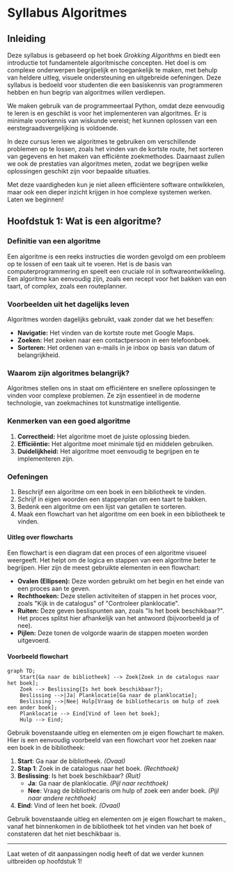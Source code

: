 # Syllabus Algoritmes

## Inleiding
Deze syllabus is gebaseerd op het boek *Grokking Algorithms* en biedt een introductie tot fundamentele algoritmische concepten. Het doel is om complexe onderwerpen begrijpelijk en toegankelijk te maken, met behulp van heldere uitleg, visuele ondersteuning en uitgebreide oefeningen. Deze syllabus is bedoeld voor studenten die een basiskennis van programmeren hebben en hun begrip van algoritmes willen verdiepen.

We maken gebruik van de programmeertaal Python, omdat deze eenvoudig te leren is en geschikt is voor het implementeren van algoritmes. Er is minimale voorkennis van wiskunde vereist; het kunnen oplossen van een eerstegraadsvergelijking is voldoende. 

In deze cursus leren we algoritmes te gebruiken om verschillende problemen op te lossen, zoals het vinden van de kortste route, het sorteren van gegevens en het maken van efficiënte zoekmethodes. Daarnaast zullen we ook de prestaties van algoritmes meten, zodat we begrijpen welke oplossingen geschikt zijn voor bepaalde situaties. 

Met deze vaardigheden kun je niet alleen efficiëntere software ontwikkelen, maar ook een dieper inzicht krijgen in hoe complexe systemen werken. Laten we beginnen!

## Hoofdstuk 1: Wat is een algoritme?

### Definitie van een algoritme
Een algoritme is een reeks instructies die worden gevolgd om een probleem op te lossen of een taak uit te voeren. Het is de basis van computerprogrammering en speelt een cruciale rol in softwareontwikkeling. Een algoritme kan eenvoudig zijn, zoals een recept voor het bakken van een taart, of complex, zoals een routeplanner.

### Voorbeelden uit het dagelijks leven
Algoritmes worden dagelijks gebruikt, vaak zonder dat we het beseffen:
- **Navigatie:** Het vinden van de kortste route met Google Maps.
- **Zoeken:** Het zoeken naar een contactpersoon in een telefoonboek.
- **Sorteren:** Het ordenen van e-mails in je inbox op basis van datum of belangrijkheid.

### Waarom zijn algoritmes belangrijk?
Algoritmes stellen ons in staat om efficiëntere en snellere oplossingen te vinden voor complexe problemen. Ze zijn essentieel in de moderne technologie, van zoekmachines tot kunstmatige intelligentie.

### Kenmerken van een goed algoritme
1. **Correctheid:** Het algoritme moet de juiste oplossing bieden.
2. **Efficiëntie:** Het algoritme moet minimale tijd en middelen gebruiken.
3. **Duidelijkheid:** Het algoritme moet eenvoudig te begrijpen en te implementeren zijn.

### Oefeningen
1. Beschrijf een algoritme om een boek in een bibliotheek te vinden.
2. Schrijf in eigen woorden een stappenplan om een taart te bakken.
3. Bedenk een algoritme om een lijst van getallen te sorteren.
4. Maak een flowchart van het algoritme om een boek in een bibliotheek te vinden.

#### Uitleg over flowcharts
Een flowchart is een diagram dat een proces of een algoritme visueel weergeeft. Het helpt om de logica en stappen van een algoritme beter te begrijpen. Hier zijn de meest gebruikte elementen in een flowchart:

- **Ovalen (Ellipsen):** Deze worden gebruikt om het begin en het einde van een proces aan te geven.
- **Rechthoeken:** Deze stellen activiteiten of stappen in het proces voor, zoals "Kijk in de catalogus" of "Controleer planklocatie".
- **Ruiten:** Deze geven beslispunten aan, zoals "Is het boek beschikbaar?". Het proces splitst hier afhankelijk van het antwoord (bijvoorbeeld ja of nee).
- **Pijlen:** Deze tonen de volgorde waarin de stappen moeten worden uitgevoerd.

#### Voorbeeld flowchart

```mermaid
graph TD;
    Start[Ga naar de bibliotheek] --> Zoek[Zoek in de catalogus naar het boek];
    Zoek --> Beslissing{Is het boek beschikbaar?};
    Beslissing -->|Ja| Planklocatie[Ga naar de planklocatie];
    Beslissing -->|Nee| Hulp[Vraag de bibliothecaris om hulp of zoek een ander boek];
    Planklocatie --> Eind[Vind of leen het boek];
    Hulp --> Eind;
```

Gebruik bovenstaande uitleg en elementen om je eigen flowchart te maken.
Hier is een eenvoudig voorbeeld van een flowchart voor het zoeken naar een boek in de bibliotheek:

1. **Start**: Ga naar de bibliotheek. *(Ovaal)*
2. **Stap 1**: Zoek in de catalogus naar het boek. *(Rechthoek)*
3. **Beslissing**: Is het boek beschikbaar? *(Ruit)*
   - **Ja**: Ga naar de planklocatie. *(Pijl naar rechthoek)*
   - **Nee**: Vraag de bibliothecaris om hulp of zoek een ander boek. *(Pijl naar andere rechthoek)*
4. **Eind**: Vind of leen het boek. *(Ovaal)*

Gebruik bovenstaande uitleg en elementen om je eigen flowchart te maken., vanaf het binnenkomen in de bibliotheek tot het vinden van het boek of constateren dat het niet beschikbaar is.

---

Laat weten of dit aanpassingen nodig heeft of dat we verder kunnen uitbreiden op hoofdstuk 1!

